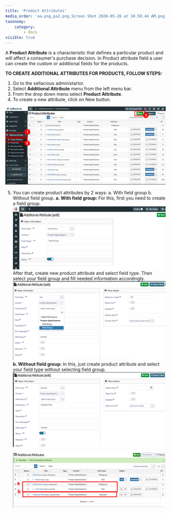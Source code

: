 ```yaml
---
title: 'Product Attributes'
media_order: 'aa.png,pa2.png,Screen Shot 2020-05-26 at 10.50.44 AM.png,Screen Shot 2020-05-26 at 10.59.08 AM.png,Screen Shot 2020-05-26 at 11.07.47 AM.png,screenshot-localhost-2020.05.26-11_09_32.png'
taxonomy:
    category:
        - docs
visible: true
---
```


A **Product Attribute** is a characteristic that defines a particular product and will affect a consumer's purchase decision.
In Product attribute field a user can create the custom or additional fields for the products.

**TO CREATE ADDITIONAL ATTRIBUTES FOR PRODUCTS, FOLLOW STEPS:**

1. Go to the sellacious administartor.
2. Select **Additional Attribute** menu from the left menu bar.
3. From the drop down menu select **Product Attribute**.
4. To create a new attribute, click on New button. 

![](aa.png)

5. You can create product attributes by 2 ways:
	a. With field group
	b. Without field group.
**a. With field group:** For this, first you need to create a field group.
   ![](Screen%20Shot%202020-05-26%20at%2010.50.44%20AM.png)
   After that, create new product attribute and select field type. Then select your field group and fill needed information accordingly.
   ![](Screen%20Shot%202020-05-26%20at%2010.59.08%20AM.png)
**b. Without field group:** In this, just create product attribute and select your field type without selecting field group.
   ![](Screen%20Shot%202020-05-26%20at%2011.07.47%20AM.png)
   
   ![](screenshot-localhost-2020.05.26-11_09_32.png)